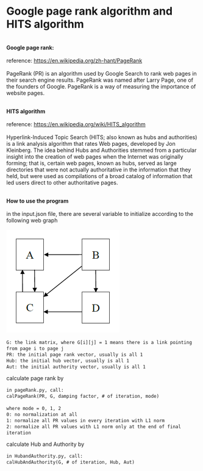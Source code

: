 # Google page rank algorithm and HITS algorithm

**<br>Google page rank:</br>**
<br>reference: https://en.wikipedia.org/zh-hant/PageRank</br>
<br>PageRank (PR) is an algorithm used by Google Search to rank web pages in their
 search engine results. PageRank was named after Larry Page, one of the founders
  of Google. PageRank is a way of measuring the importance of website pages.</br>

**<br>HITS algorithm</br>**
<br>reference: https://en.wikipedia.org/wiki/HITS_algorithm</br> 
<br>Hyperlink-Induced Topic Search (HITS; also known as hubs and authorities) is a link 
analysis algorithm that rates Web pages, developed by Jon Kleinberg. The idea behind
 Hubs and Authorities stemmed from a particular insight into the creation of web pages
  when the Internet was originally forming; that is, certain web pages, known as hubs, 
  served as large directories that were not actually authoritative in the information 
  that they held, but were used as compilations of a broad catalog of information that
   led users direct to other authoritative pages.</br>
   
**<br>How to use the program </br>**
<br>in the input.json file, there are several variable to initialize according to the following web graph</br>
<br>![alt text](web%20graph.PNG)</br>
```
G: the link matrix, where G[i][j] = 1 means there is a link pointing from page i to page j
PR: the initial page rank vector, usually is all 1
Hub: the initial hub vector, usually is all 1
Aut: the initial authority vector, usually is all 1
```
calculate page rank by
```
in pageRank.py, call:
calPageRank(PR, G, damping factor, # of iteration, mode)

where mode = 0, 1, 2
0: no normalization at all
1: normalize all PR values in every iteration with L1 norm
2: normalize all PR values with L1 norm only at the end of final iteration
```
calculate Hub and Authority by
```
in HubandAuthority.py, call:
calHubAndAuthority(G, # of iteration, Hub, Aut)
```
